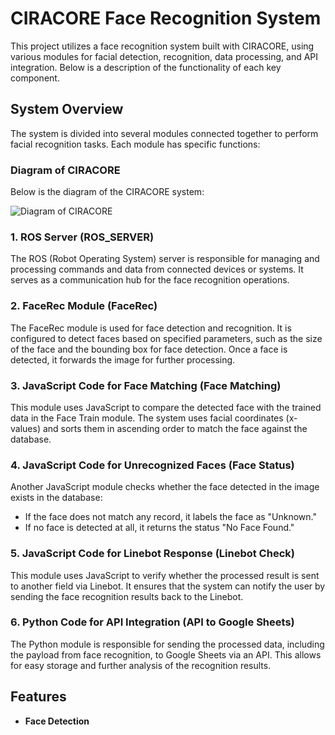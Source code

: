 # CIRACORE Face Recognition System

This project utilizes a face recognition system built with CIRACORE, using various modules for facial detection, recognition, data processing, and API integration. Below is a description of the functionality of each key component.

## System Overview

The system is divided into several modules connected together to perform facial recognition tasks. Each module has specific functions:

### Diagram of CIRACORE
Below is the diagram of the CIRACORE system:

![Diagram of CIRACORE](./images/CIRACORE_DIAGRAM.png)

### 1. **ROS Server (ROS_SERVER)**
   The ROS (Robot Operating System) server is responsible for managing and processing commands and data from connected devices or systems. It serves as a communication hub for the face recognition operations.

### 2. **FaceRec Module (FaceRec)**
   The FaceRec module is used for face detection and recognition. It is configured to detect faces based on specified parameters, such as the size of the face and the bounding box for face detection. Once a face is detected, it forwards the image for further processing.

### 3. **JavaScript Code for Face Matching (Face Matching)**
   This module uses JavaScript to compare the detected face with the trained data in the Face Train module. The system uses facial coordinates (x-values) and sorts them in ascending order to match the face against the database.

### 4. **JavaScript Code for Unrecognized Faces (Face Status)**
   Another JavaScript module checks whether the face detected in the image exists in the database:
   - If the face does not match any record, it labels the face as "Unknown."
   - If no face is detected at all, it returns the status "No Face Found."

### 5. **JavaScript Code for Linebot Response (Linebot Check)**
   This module uses JavaScript to verify whether the processed result is sent to another field via Linebot. It ensures that the system can notify the user by sending the face recognition results back to the Linebot.

### 6. **Python Code for API Integration (API to Google Sheets)**
   The Python module is responsible for sending the processed data, including the payload from face recognition, to Google Sheets via an API. This allows for easy storage and further analysis of the recognition results.

## Features
- **Face Detection**
